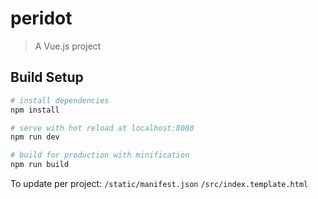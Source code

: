 # peridot

> A Vue.js project

## Build Setup

``` bash
# install dependencies
npm install

# serve with hot reload at localhost:8080
npm run dev

# build for production with minification
npm run build
```


To update per project:
    `/static/manifest.json`
    `/src/index.template.html`

    
